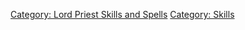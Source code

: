 [Category: Lord Priest Skills and
Spells](Category:_Lord_Priest_Skills_and_Spells "wikilink") [Category:
Skills](Category:_Skills "wikilink")

